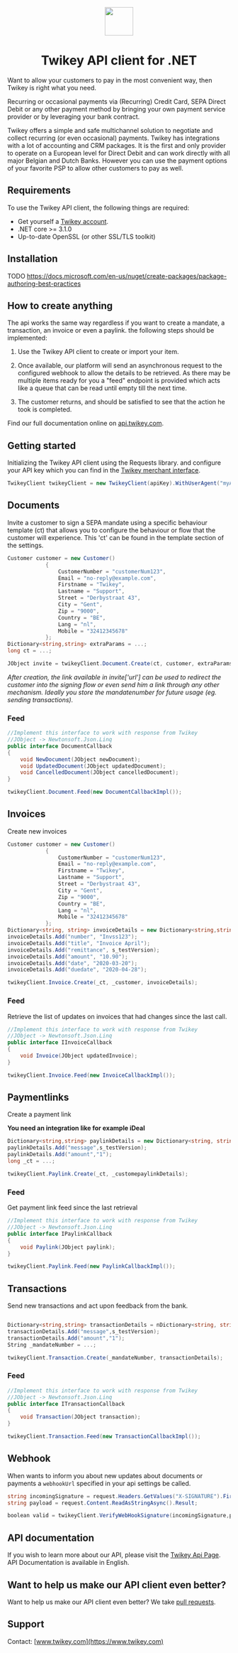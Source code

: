 <p align="center">
  <img src="https://cdn.twikey.com/img/logo.png" height="64"/>
</p>
<h1 align="center">Twikey API client for .NET</h1>

Want to allow your customers to pay in the most convenient way, then Twikey is right what you need.

Recurring or occasional payments via (Recurring) Credit Card, SEPA Direct Debit or any other payment method by bringing 
your own payment service provider or by leveraging your bank contract.

Twikey offers a simple and safe multichannel solution to negotiate and collect recurring (or even occasional) payments.
Twikey has integrations with a lot of accounting and CRM packages. It is the first and only provider to operate on a
European level for Direct Debit and can work directly with all major Belgian and Dutch Banks. However you can use the
payment options of your favorite PSP to allow other customers to pay as well.

## Requirements ##

To use the Twikey API client, the following things are required:

+ Get yourself a [Twikey account](https://www.twikey.com).
+ .NET core >= 3.1.0
+ Up-to-date OpenSSL (or other SSL/TLS toolkit)

## Installation ##

TODO
https://docs.microsoft.com/en-us/nuget/create-packages/package-authoring-best-practices

## How to create anything ##

The api works the same way regardless if you want to create a mandate, a transaction, an invoice or even a paylink.
the following steps should be implemented:

1. Use the Twikey API client to create or import your item.

2. Once available, our platform will send an asynchronous request to the configured webhook
   to allow the details to be retrieved. As there may be multiple items ready for you a "feed" endpoint is provided
   which acts like a queue that can be read until empty till the next time.

3. The customer returns, and should be satisfied to see that the action he took is completed.

Find our full documentation online on [api.twikey.com](https://api.twikey.com).

## Getting started ##

Initializing the Twikey API client using the Requests library. 
and configure your API key which you can find in the [Twikey merchant interface](https://www.twikey.com).

```csharp
TwikeyClient twikeyClient = new TwikeyClient(apiKey).WithUserAgent("myApp");
``` 

## Documents

Invite a customer to sign a SEPA mandate using a specific behaviour template (ct) that allows you to configure 
the behaviour or flow that the customer will experience. This 'ct' can be found in the template section of the settings.

```csharp
Customer customer = new Customer()
            {
                CustomerNumber = "customerNum123",
                Email = "no-reply@example.com",
                Firstname = "Twikey",
                Lastname = "Support",
                Street = "Derbystraat 43",
                City = "Gent",
                Zip = "9000",
                Country = "BE",
                Lang = "nl",
                Mobile = "32412345678"
            };
Dictionary<string,string> extraParams = ...;
long ct = ...; 

JObject invite = twikeyClient.Document.Create(ct, customer, extraParams); 
```

_After creation, the link available in invite['url'] can be used to redirect the customer into the signing flow or even 
send him a link through any other mechanism. Ideally you store the mandatenumber for future usage (eg. sending transactions)._


### Feed


```csharp
//Implement this interface to work with response from Twikey
//JObject -> Newtonsoft.Json.Linq
public interface DocumentCallback 
{
    void NewDocument(JObject newDocument);
    void UpdatedDocument(JObject updatedDocument);
    void CancelledDocument(JObject cancelledDocument);
}

twikeyClient.Document.Feed(new DocumentCallbackImpl());
```

## Invoices
Create new invoices 

```csharp
Customer customer = new Customer()
            {
                CustomerNumber = "customerNum123",
                Email = "no-reply@example.com",
                Firstname = "Twikey",
                Lastname = "Support",
                Street = "Derbystraat 43",
                City = "Gent",
                Zip = "9000",
                Country = "BE",
                Lang = "nl",
                Mobile = "32412345678"
            };
Dictionary<string, string> invoiceDetails = new Dictionary<string,string>();
invoiceDetails.Add("number", "Invss123");
invoiceDetails.Add("title", "Invoice April");
invoiceDetails.Add("remittance", s_testVersion);
invoiceDetails.Add("amount", "10.90");
invoiceDetails.Add("date", "2020-03-20");
invoiceDetails.Add("duedate", "2020-04-28");

twikeyClient.Invoice.Create(_ct, _customer, invoiceDetails);
```

### Feed

Retrieve the list of updates on invoices that had changes since the last call.

```csharp
//Implement this interface to work with response from Twikey
//JObject -> Newtonsoft.Json.Linq
public interface IInvoiceCallback
{
    void Invoice(JObject updatedInvoice);
}

twikeyClient.Invoice.Feed(new InvoiceCallbackImpl());
```

## Paymentlinks
Create a payment link 

**You need an integration like for example iDeal**

```csharp
Dictionary<string,string> paylinkDetails = new Dictionary<string, string>();
paylinkDetails.Add("message",s_testVersion);
paylinkDetails.Add("amount","1");
long _ct = ...;

twikeyClient.Paylink.Create(_ct, _customepaylinkDetails);

```

### Feed

Get payment link feed since the last retrieval

```csharp
//Implement this interface to work with response from Twikey
//JObject -> Newtonsoft.Json.Linq
public interface IPaylinkCallback
{
    void Paylink(JObject paylink);
}

twikeyClient.Paylink.Feed(new PaylinkCallbackImpl());
```

## Transactions

Send new transactions and act upon feedback from the bank.

```csharp

Dictionary<string,string> transactionDetails = nDictionary<string, string>();
transactionDetails.Add("message",s_testVersion);
transactionDetails.Add("amount","1");
String _mandateNumber = ...;

twikeyClient.Transaction.Create(_mandateNumber, transactionDetails);
```

### Feed

```csharp
//Implement this interface to work with response from Twikey
//JObject -> Newtonsoft.Json.Linq
public interface ITransactionCallback
{
    void Transaction(JObject transaction);
}

twikeyClient.Transaction.Feed(new TransactionCallbackImpl());
```

## Webhook ##

When wants to inform you about new updates about documents or payments a `webhookUrl` specified in your api settings be called.  

```csharp
string incomingSignature = request.Headers.GetValues("X-SIGNATURE").First<string>();
string payload = request.Content.ReadAsStringAsync().Result;

boolean valid = twikeyClient.VerifyWebHookSignature(incomingSignature,payload);
```

## API documentation ##

If you wish to learn more about our API, please visit the [Twikey Api Page](https://api.twikey.com).
API Documentation is available in English.

## Want to help us make our API client even better? ##

Want to help us make our API client even better? We
take [pull requests](https://github.com/twikey/twikey-api-python/pulls). 

## Support ##

Contact: [www.twikey.com](https://www.twikey.com)
